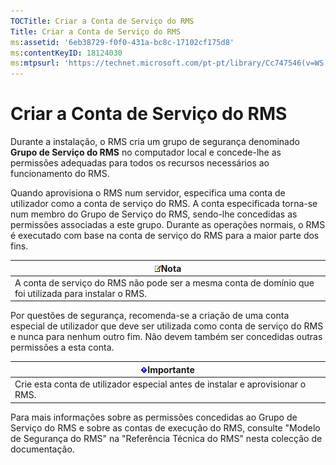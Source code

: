 ```yaml
---
TOCTitle: Criar a Conta de Serviço do RMS
Title: Criar a Conta de Serviço do RMS
ms:assetid: '6eb38729-f0f0-431a-bc8c-17102cf175d8'
ms:contentKeyID: 18124030
ms:mtpsurl: 'https://technet.microsoft.com/pt-pt/library/Cc747546(v=WS.10)'
---
```


Criar a Conta de Serviço do RMS
===============================

Durante a instalação, o RMS cria um grupo de segurança denominado **Grupo de Serviço do RMS** no computador local e concede-lhe as permissões adequadas para todos os recursos necessários ao funcionamento do RMS.

Quando aprovisiona o RMS num servidor, especifica uma conta de utilizador como a conta de serviço do RMS. A conta especificada torna-se num membro do Grupo de Serviço do RMS, sendo-lhe concedidas as permissões associadas a este grupo. Durante as operações normais, o RMS é executado com base na conta de serviço do RMS para a maior parte dos fins.

| ![](/security-updates/images/Cc747546.note(WS.10).gif)Nota                                  |
|--------------------------------------------------------------------------------------------------------|
| A conta de serviço do RMS não pode ser a mesma conta de domínio que foi utilizada para instalar o RMS. |

Por questões de segurança, recomenda-se a criação de uma conta especial de utilizador que deve ser utilizada como conta de serviço do RMS e nunca para nenhum outro fim. Não devem também ser concedidas outras permissões a esta conta.

| ![](/security-updates/images/Cc747546.Important(WS.10).gif)Importante |
|----------------------------------------------------------------------------------|
| Crie esta conta de utilizador especial antes de instalar e aprovisionar o RMS.   |

Para mais informações sobre as permissões concedidas ao Grupo de Serviço do RMS e sobre as contas de execução do RMS, consulte "Modelo de Segurança do RMS" na "Referência Técnica do RMS" nesta colecção de documentação.
